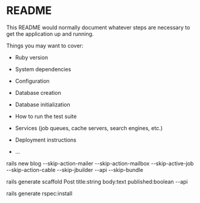 # README

This README would normally document whatever steps are necessary to get the
application up and running.

Things you may want to cover:

* Ruby version

* System dependencies

* Configuration

* Database creation

* Database initialization

* How to run the test suite

* Services (job queues, cache servers, search engines, etc.)

* Deployment instructions

* ...


rails new blog --skip-action-mailer --skip-action-mailbox --skip-active-job --skip-action-cable --skip-jbuilder --api --skip-bundle

rails generate scaffold Post title:string body:text published:boolean --api

rails generate rspec:install
